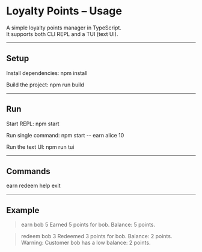 # Loyalty Points – Usage

A simple loyalty points manager in TypeScript.  
It supports both CLI REPL and a TUI (text UI).

---

## Setup

Install dependencies:
npm install

Build the project:
npm run build

---

## Run

Start REPL:
npm start

Run single command:
npm start -- earn alice 10

Run the text UI:
npm run tui

---

## Commands

earn <customerId> <points>
redeem <customerId> <points>
help
exit

---

## Example

> earn bob 5
Earned 5 points for bob. Balance: 5 points.

> redeem bob 3
Redeemed 3 points for bob. Balance: 2 points.
Warning: Customer bob has a low balance: 2 points.
